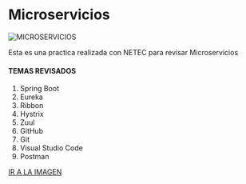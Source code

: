 # Microservicios
![MICROSERVICIOS](https://comunytek.com/wp-content/uploads/2017/03/Microservicios.png)

Esta es una practica realizada con NETEC para revisar Microservicios

#### TEMAS REVISADOS

1. Spring Boot
2. Eureka
3. Ribbon
4. Hystrix
5. Zuul
6. GitHub
7. Git
8. Visual Studio Code
9. Postman

[IR A LA IMAGEN](https://comunytek.com/wp-content/uploads/2017/03/Microservicios.png)
